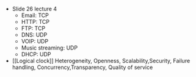 * Slide 26 lecture 4
	* Email: TCP
	* HTTP: TCP
	* FTP: TCP
	* DNS: UDP
	* VOIP: UDP
	* Music streaming: UDP
	* DHCP: UDP
* [[Logical clock]] 
Heterogeneity, Openness, Scalability,Security, Failure handling, Concurrency,Transparency, Quality of service
